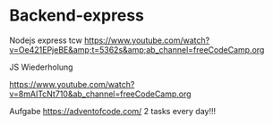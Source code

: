 # Backend-express

Nodejs express tcw
https://www.youtube.com/watch?v=Oe421EPjeBE&amp;t=5362s&amp;ab_channel=freeCodeCamp.org



JS Wiederholung

https://www.youtube.com/watch?v=8mAITcNt710&ab_channel=freeCodeCamp.org



Aufgabe
https://adventofcode.com/
2 tasks every day!!!
